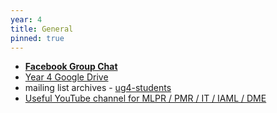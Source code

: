 ```yaml
---
year: 4
title: General
pinned: true
---
```


- **[Facebook Group Chat](https://m.me/join/AbYHRzZgs1H8NlZN)**
- [Year 4 Google Drive](/drive?next=0B2AAOQQZ_8BxQjRiQThPcWdNM0U)
- mailing list archives - [ug4-students](https://lists.inf.ed.ac.uk/mailman/private/ug4-students/)
- [Useful YouTube channel for MLPR / PMR / IT / IAML / DME](http://www.youtube.com/user/mathematicalmonk)
